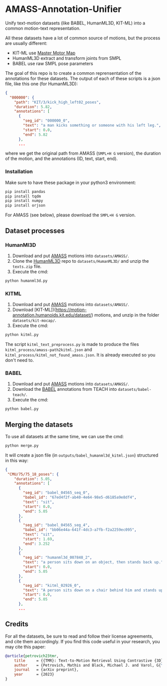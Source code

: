 # AMASS-Annotation-Unifier
Unify text-motion datasets (like BABEL, HumanML3D, KIT-ML) into a common motion-text representation.

All these datasets have a lot of common source of motions, but the process are usually different:
- KIT-ML use [Master Motor Map](https://mmm.humanoids.kit.edu)
- HumanML3D extract and transform joints from SMPL
- BABEL use raw SMPL pose parameters

The goal of this repo is to create a common reprensentation of the annotations for these datasets. The output of each of these scripts is a json file, like this one (for HumanML3D):
```json
{
  "000000": {
    "path": "KIT/3/kick_high_left02_poses",
    "duration": 5.82,
    "annotations": [
      {
        "seg_id": "000000_0",
        "text": "a man kicks something or someone with his left leg.",
        "start": 0.0,
        "end": 5.82
      },
      ...
```
where we get the original path from AMASS (``SMPL+H G`` version), the duration of the motion, and the annotations (ID, text, start, end).


### Installation
Make sure to have these package in your python3 environment:

```bash
pip install pandas
pip install tqdm
pip install numpy
pip install orjson
```

For AMASS (see below), please download the ``SMPL+H G`` version.

## Dataset processes
### HumanMl3D

1. Download and put [AMASS](https://amass.is.tue.mpg.de/download.php) motions into ``datasets/AMASS/``.
2. Clone the [HumanML3D](https://github.com/EricGuo5513/HumanML3D) repo to ``datasets/HumanML3D/`` and unzip the ``texts.zip`` file.
3. Execute the cmd:

```bash
python humanml3d.py
```

### KITML

1. Download and put [AMASS](https://amass.is.tue.mpg.de/download.php) motions into ``datasets/AMASS/``.
2. Download [KIT-ML])(https://motion-annotation.humanoids.kit.edu/dataset/) motions, and unzip in the folder ``datasets/kit-mocap/``.
3. Execute the cmd:

```bash
python kitml.py
```

The script ``kitml_text_preprocess.py`` is made to produce the files ``kitml_process/amass-path2kitml.json`` and ``kitml_process/kitml_not_found_amass.json``. It is already executed so you don't need to.


### BABEL

1. Download and put [AMASS](https://amass.is.tue.mpg.de/download.php) motions into ``datasets/AMASS/``.
2. Download the [BABEL](https://teach.is.tue.mpg.de/download.php) annotations from TEACH into ``datasets/babel-teach/``.
3. Execute the cmd:

```bash
python babel.py
```

## Merging the datasets

To use all datasets at the same time, we can use the cmd:

```bash
python merge.py
```

It will create a json file (in ``outputs/babel_humanml3d_kitml.json``) structured in this way:
```json
{
 "CMU/75/75_18_poses": {
    "duration": 5.05,
    "annotations": [
      {
        "seg_id": "babel_04565_seq_0",
        "babel_id": "67ed4f2f-ab40-4e64-98e5-d6185a9e8df4",
        "text": "sit",
        "start": 0.0,
        "end": 5.05
      },
      {
        "seg_id": "babel_04565_seg_4",
        "babel_id": "bb06e44a-641f-4dc3-a7fb-f2a2259ec095",
        "text": "sit",
        "start": 1.69,
        "end": 3.252
      },
      {
        "seg_id": "humanml3d_007848_2",
        "text": "a person sits down on an object, then stands back up.",
        "start": 0.0,
        "end": 5.05
      },
      {
        "seg_id": "kitml_02926_0",
        "text": "A person sits down on a chair behind him and stands up again.",
        "start": 0.0,
        "end": 5.05
      },
      ...
```


## Credits
For all the datasets, be sure to read and follow their license agreements, and cite them accordingly.
If you find this code useful in your research, you may cite this paper:

```bibtex
@article{petrovich23tmr,
    title     = {{TMR}: Text-to-Motion Retrieval Using Contrastive {3D} Human Motion Synthesis},
    author    = {Petrovich, Mathis and Black, Michael J. and Varol, G{\"u}l},
    journal   = {arXiv preprint},
    year      = {2023}
}
```